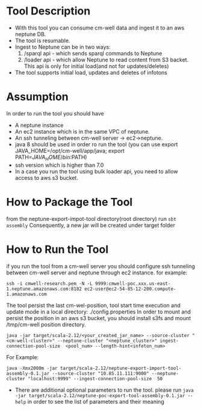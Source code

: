 # Tool Description
- With this tool you can consume cm-well data and ingest it to an aws neptune DB.
- The tool is resumable.
- Ingest to Neptune can be in two ways: 
    1. /sparql api - which sends sparql commands to Neptune
    2. /loader api - which allow Neptune to read content from S3 backet. This api is only for initial load(and not for updates/deletes)
- The tool supports initial load, updates and deletes of infotons

# Assumption
In order to run the tool you should have
- A neptune instance
- An ec2 instance which is in the same VPC of neptune.
- An ssh tunneling between cm-well server -> ec2->neptune.
- java 8 should be used in order ro run the tool (you can use export JAVA_HOME=/opt/cm-well/app/java; export PATH=$JAVA_HOME/bin:$PATH)
- ssh version which is higher than 7.0
- In a case you run the tool using bulk loader api, you need to allow access to aws s3 bucket.

# How to Package the Tool
from the neptune-export-impot-tool directory(root directory) run
`sbt assembly`
Consequently, a new jar will be created under target folder

# How to Run the Tool
if you run the tool from a cm-well server you should configure ssh tunneling between cm-well server and neptune through ec2 instance.
for example: 

`ssh -i cmwell-research.pem -N -L 9999:cmwell-poc.xxx.us-east-1.neptune.amazonaws.com:8182 ec2-user@ec2-54-85-12-200.compute-1.amazonaws.com`

The tool persist the last cm-wel-position, tool start time execution and update mode in a local directory: ./config.properties
In order to mount and persist the position in an aws s3 bucket, you should install s3fs and mount /tmp/cm-well position directory.

`java -jar target/scala-2.12/<your_created_jar_name> --source-cluster "<cm-well-cluster>" --neptune-cluster "<neptune_cluster>" ingest-connection-pool-size  <pool_num> --length-hint<infoton_num>`

For Example:

`java -Xmx2000m -jar target/scala-2.12/neptune-export-import-tool-assembly-0.1.jar --source-cluster "10.85.11.111:9000" --neptune-cluster "localhost:9999" --ingest-connection-pool-size  50`

- There are additional optional parameters to run the tool.
 please run `java -jar target/scala-2.12/neptune-poc-export-tool-assembly-0.1.jar --help` 
in order to see the list of parameters and their meaning
